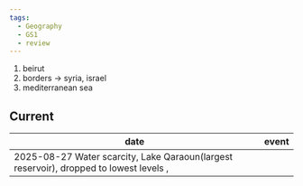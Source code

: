 ```yaml
---
tags:
  - Geography
  - GS1
  - review
---
```

1. beirut
2. borders -> syria, israel
3. mediterranean sea

## Current

| date       | event                                                                      |
| ---------- | ------------------------------------------------------------------------- |
| 2025-08-27 Water scarcity, Lake Qaraoun(largest reservoir), dropped to lowest levels ,  |
